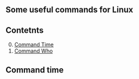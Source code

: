 ## Some useful commands for Linux

## Contetnts
0. [Command Time](#command_time)
1. [Command Who](#commandwho)


## Command time


